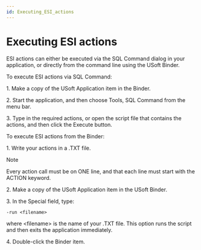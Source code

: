 ```yaml
---
id: Executing_ESI_actions
---
```


# Executing ESI actions

ESI actions can either be executed via the SQL Command dialog in your application, or directly from the command line using the USoft Binder.

To execute ESI actions via SQL Command:

1. Make a copy of the USoft Application item in the Binder.

2. Start the application, and then choose Tools, SQL Command from the menu bar.

3. Type in the required actions, or open the script file that contains the actions, and then click the Execute button.

To execute ESI actions from the Binder:

1. Write your actions in a .TXT file.

> [!NOTE]
> Every action call must be on ONE line, and that each line must start with the ACTION keyword.

2. Make a copy of the USoft Application item in the USoft Binder.

3. In the Special field, type:

```
-run <filename>
```

where \<filename> is the name of your .TXT file. This option runs the script and then exits the application immediately.

4. Double-click the Binder item.